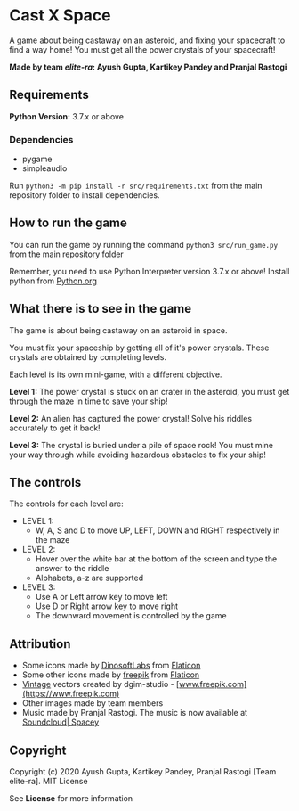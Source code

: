 # Cast X Space

A game about being castaway on an asteroid, and fixing your spacecraft to find a way home!
You must get all the power crystals of your spacecraft!


**Made by team *elite-ra*: Ayush Gupta, Kartikey Pandey and Pranjal Rastogi**

## Requirements
**Python Version:** 3.7.x or above

### Dependencies
- pygame
- simpleaudio

Run `python3 -m pip install -r src/requirements.txt` from the main repository folder to install dependencies.

## How to run the game

You can run the game by running the command `python3 src/run_game.py` from the main repository folder 

Remember, you need to use Python Interpreter version 3.7.x or above! Install python from [Python.org](https://python.org)

## What there is to see in the game

The game is about being castaway on an asteroid in space.

You must fix your spaceship by getting all of it's power crystals. These crystals are obtained by completing levels.

Each level is its own mini-game, with a different objective.

**Level 1:** The power crystal is stuck on an crater in the asteroid, you must get through the maze in time to save
 your ship!

**Level 2:** An alien has captured the power crystal! Solve his riddles accurately to get it back!

**Level 3:** The crystal is buried under a pile of space rock! You must mine your way through while avoiding
 hazardous obstacles to fix your ship!

## The controls

The controls for each level are:

- LEVEL 1:
    - W, A, S and D to move UP, LEFT, DOWN and RIGHT respectively in the maze
- LEVEL 2:
    - Hover over the white bar at the bottom of the screen and type the answer to the riddle
    - Alphabets, a-z are supported
- LEVEL 3:
    - Use A or Left arrow key to move left
    - Use D or Right arrow key to move right
    - The downward movement is controlled by the game


## Attribution
- Some icons made by [DinosoftLabs](https://www.flaticon.com/authors/dinosoftlabs) from 
[Flaticon](https://www.flaticon.com)
- Some other icons made by [freepik](https://www.flaticon.com/authors/freepik)
from [Flaticon](https://www.flaticon.com/)
- [Vintage](https://www.freepik.com/vectors/vintage) vectors created by dgim-studio - 
[www.freepik.com](https://www.freepik.com)
- Other images made by team members
- Music made by Pranjal Rastogi. The music is now available at [Soundcloud| Spacey](https://soundcloud.com/user-556068689/spacey)

## Copyright
Copyright (c) 2020 Ayush Gupta, Kartikey Pandey, Pranjal Rastogi [Team elite-ra]. MIT License

See **License** for more information
